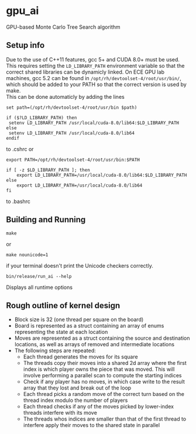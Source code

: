 # gpu_ai
GPU-based Monte Carlo Tree Search algorithm

## Setup info
Due to the use of C++11 features, gcc 5+ and CUDA 8.0+ must be used.  This requires setting the  `LD_LIBRARY_PATH` environment variable so that the correct shared libraries can be dynamicly linked.
On ECE GPU lab machines, gcc 5.2 can be found in `/opt/rh/devtoolset-4/root/usr/bin/`, which should be added to your PATH so that the correct version is used by make.  
This can be done automaticly by adding the lines
```
set path=(/opt/rh/devtoolset-4/root/usr/bin $path)

if ($?LD_LIBRARY_PATH) then
 setenv LD_LIBRARY_PATH /usr/local/cuda-8.0/lib64:$LD_LIBRARY_PATH
else
 setenv LD_LIBRARY_PATH /usr/local/cuda-8.0/lib64
endif
```
to .cshrc or
```
export PATH=/opt/rh/devtoolset-4/root/usr/bin:$PATH

if [ -z $LD_LIBRARY_PATH ]; then
    export LD_LIBRARY_PATH=/usr/local/cuda-8.0/lib64:$LD_LIBRARY_PATH
else
    export LD_LIBRARY_PATH=/usr/local/cuda-8.0/lib64
fi
```
to .bashrc

## Building and Running

```
make
```
or
```
make nounicode=1
```
if your terminal doesn't print the Unicode checkers correctly.

```
bin/release/run_ai --help
```
Displays all runtime options


## Rough outline of kernel design
* Block size is 32 (one thread per square on the board)
* Board is represented as a struct containing an array of enums representing the state at each location
* Moves are represented as a struct containing the source and destination locations, as well as arrays of removed and intermediate locations
* The following steps are repeated:
  * Each thread generates the moves for its square
  * The threads copy their moves into a shared 2d array where the first index is which player owns the piece that was moved.  This will involve performing a parallel scan to compute the starting indices
  * Check if any player has no moves, in which case write to the result array that they lost and break out of the loop
  * Each thread picks a random move of the correct turn based on the thread index modulo the number of players
  * Each thread checks if any of the moves picked by lower-index threads interfere with its move
  * The threads whos indices are smaller than that of the first thread to interfere apply their moves to the shared state in parallel
